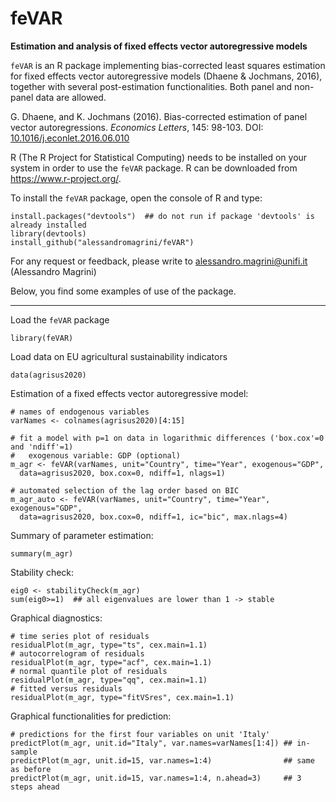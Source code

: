 # feVAR
__Estimation and analysis of fixed effects vector autoregressive models__

`feVAR` is an R package implementing bias-corrected least squares estimation for fixed effects vector autoregressive models (Dhaene & Jochmans, 2016), together with several post-estimation functionalities. Both panel and non-panel data are allowed.

G. Dhaene, and K. Jochmans (2016). Bias-corrected estimation of panel vector autoregressions. _Economics Letters_, 145: 98-103. DOI: <a href="https://doi.org/10.1016/j.econlet.2016.06.010">10.1016/j.econlet.2016.06.010</a>

R (The R Project for Statistical Computing) needs to be installed on your system in order
to use the `feVAR` package. R can be downloaded from https://www.r-project.org/.

To install the `feVAR` package, open the console of R and type:
```
install.packages("devtools")  ## do not run if package 'devtools' is already installed
library(devtools)
install_github("alessandromagrini/feVAR")
```

For any request or feedback, please write to <alessandro.magrini@unifi.it> (Alessandro Magrini)

Below, you find some examples of use of the package.
_________________________________________________________________

Load the `feVAR` package
```
library(feVAR)
```
Load data on EU agricultural sustainability indicators
```
data(agrisus2020)
```
Estimation of a fixed effects vector autoregressive model:
```
# names of endogenous variables
varNames <- colnames(agrisus2020)[4:15]

# fit a model with p=1 on data in logarithmic differences ('box.cox'=0 and 'ndiff'=1)
#   exogenous variable: GDP (optional)
m_agr <- feVAR(varNames, unit="Country", time="Year", exogenous="GDP",
  data=agrisus2020, box.cox=0, ndiff=1, nlags=1)

# automated selection of the lag order based on BIC
m_agr_auto <- feVAR(varNames, unit="Country", time="Year", exogenous="GDP",
  data=agrisus2020, box.cox=0, ndiff=1, ic="bic", max.nlags=4)
```
Summary of parameter estimation:
```
summary(m_agr)
```
Stability check:
```
eig0 <- stabilityCheck(m_agr)
sum(eig0>=1)  ## all eigenvalues are lower than 1 -> stable
```
Graphical diagnostics:
```
# time series plot of residuals
residualPlot(m_agr, type="ts", cex.main=1.1)
# autocorrelogram of residuals
residualPlot(m_agr, type="acf", cex.main=1.1)
# normal quantile plot of residuals
residualPlot(m_agr, type="qq", cex.main=1.1)
# fitted versus residuals
residualPlot(m_agr, type="fitVSres", cex.main=1.1)
```
Graphical functionalities for prediction:
```
# predictions for the first four variables on unit 'Italy'
predictPlot(m_agr, unit.id="Italy", var.names=varNames[1:4]) ## in-sample
predictPlot(m_agr, unit.id=15, var.names=1:4)                ## same as before
predictPlot(m_agr, unit.id=15, var.names=1:4, n.ahead=3)     ## 3 steps ahead
```
